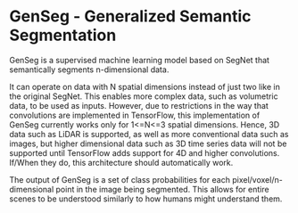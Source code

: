 # GenSeg - Generalized Semantic Segmentation

GenSeg is a supervised machine learning model based on SegNet that
semantically segments n-dimensional data.

It can operate on data with N spatial dimensions instead of just two
like in the original SegNet. This enables more complex data, such as
volumetric data, to be used as inputs. However, due to restrictions in
the way that convolutions are implemented in TensorFlow, this
implementation of GenSeg currently works only for 1<=N<=3 spatial
dimensions. Hence, 3D data such as LiDAR is supported, as well as more
conventional data such as images, but higher dimensional data such as 3D time series
data will not be supported until TensorFlow adds support for 4D and
higher convolutions. If/When they do, this architecture should automatically work.

The output of GenSeg is a set of class probabilities for each
pixel/voxel/n-dimensional point in the image being segmented. This
allows for entire scenes to be understood similarly to how humans might
understand them.
